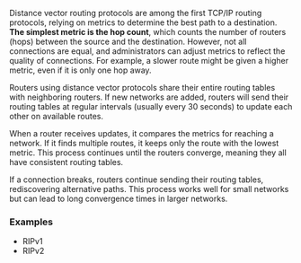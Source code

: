 Distance vector routing protocols are among the first TCP/IP routing protocols, relying on metrics to determine the best path to a destination. **The simplest metric is the hop count**, which counts the number of routers (hops) between the source and the destination. However, not all connections are equal, and administrators can adjust metrics to reflect the quality of connections. For example, a slower route might be given a higher metric, even if it is only one hop away.

Routers using distance vector protocols share their entire routing tables with neighboring routers. If new networks are added, routers will send their routing tables at regular intervals (usually every 30 seconds) to update each other on available routes.

When a router receives updates, it compares the metrics for reaching a network. If it finds multiple routes, it keeps only the route with the lowest metric. This process continues until the routers converge, meaning they all have consistent routing tables.

If a connection breaks, routers continue sending their routing tables, rediscovering alternative paths. This process works well for small networks but can lead to long convergence times in larger networks.

### Examples

- RIPv1
- RIPv2